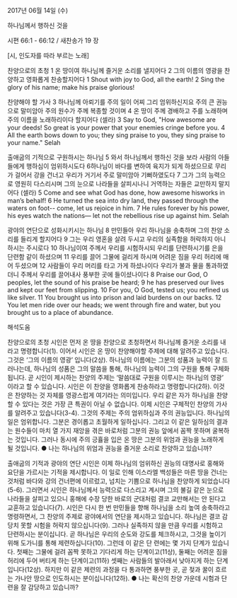 2017년 06월 14일 (수)

하나님께서 행하신 것을



시편 66:1 - 66:12 / 새찬송가 19 장


[시, 인도자를 따라 부르는 노래]

찬양으로의 초청
1 온 땅이여 하나님께 즐거운 소리를 낼지어다 2 그의 이름의 영광을 찬양하고 영화롭게 찬송할지어다
1 Shout with joy to God, all the earth! 2 Sing the glory of his name; make his praise glorious!

찬양해야 할 가사
3 하나님께 아뢰기를 주의 일이 어찌 그리 엄위하신지요 주의 큰 권능으로 말미암아 주의 원수가 주께 복종할 것이며 4 온 땅이 주께 경배하고 주를 노래하며 주의 이름을 노래하리이다 할지어다 (셀라)
3 Say to God, "How awesome are your deeds! So great is your power that your enemies cringe before you. 4 All the earth bows down to you; they sing praise to you, they sing praise to your name." Selah

출애굽의 기적으로 구원하시는 하나님
5 와서 하나님께서 행하신 것을 보라 사람의 아들들에게 행하심이 엄위하시도다 6하나님이 바다를 변하여 육지가 되게 하셨으므로 무리가 걸어서 강을 건너고 우리가 거기서 주로 말미암아 기뻐하였도다 7 그가 그의 능력으로 영원히 다스리시며 그의 눈으로 나라들을 살피시나니 거역하는 자들은 교만하지 말지어다 (셀라)
5 Come and see what God has done, how awesome hisworks in man’s behalf! 6 He turned the sea into dry land, they passed through the waters on foot-- come, let us rejoice in him. 7 He rules forever by his power, his eyes watch the nations— let not the rebellious rise up against him. Selah

광야의 연단으로 성화시키시는 하나님
8 만민들아 우리 하나님을 송축하며 그의 찬양 소리를 들리게 할지어다 9 그는 우리 영혼을 살려 두시고 우리의 실족함을 허락하지 아니하시는 주시로다 10 하나님이여 주께서 우리를 시험하시되 우리를 단련하시기를 은을 단련함 같이 하셨으며 11 우리를 끌어 그물에 걸리게 하시며 어려운 짐을 우리 허리에 매어 두셨으며 12 사람들이 우리 머리를 타고 가게 하셨나이다 우리가 불과 물을 통과하였더니 주께서 우리를 끌어내사 풍부한 곳에 들이셨나이다
8 Praise our God, O peoples, let the sound of his praise be heard; 9 he has preserved our lives and kept our feet from slipping. 10 For you, O God, tested us; you refined us like silver. 11 You brought us into prison and laid burdens on our backs. 12 You let men ride over our heads; we went through fire and water, but you brought us to a place of abundance.

해석도움





찬양으로의 초청
시인은 먼저 온 땅을 찬양으로 초청하면서 하나님께 즐거운 소리를 내라고 명령합니다(1). 이어서 시인은 온 땅이 찬양해야할 주제에 대해 알려주고 있습니다. 그것은 ‘그의 이름의 영광’ 입니다(2상). 하나님의 이름에는 그분의 성품과 능력이 잘 드러나는데, 하나님의 성품은 그의 말씀을 통해, 하나님의 능력이 그의 구원을 통해 구체화됩니다. 곧 시인이 제시하는 찬양의 주제는 ‘말씀대로 구원을 이루시는 하나님의 영광’ 이라고 할 수 있습니다. 시인은 이 찬양을 영화롭게 찬송하라고 명령합니다(2하). 이것은 찬양하는 것 자체를 영광스럽게 여기라는 의미입니다. 우리 같은 자가 하나님을 찬양할 수 있다는 것은 가장 큰 특권이 아닐 수 없습니다. 이제 시인은 구체적인 찬양의 가사를 알려주고 있습니다(3-4). 그것의 주제는 주의 엄위하심과 주의 권능입니다. 하나님의 일은 엄위합니다. 그분은 경이롭고 초월하게 일하십니다. 그리고 이 같은 일하심의 결과는 원수들이 마치 열 가지 재앙을 겪은 바로처럼 그분의 권능 앞에서 꼼짝 못하며 굴복하는 것입니다. 그러나 동시에 주의 긍휼을 입은 온 땅은 그분의 위엄과 권능을 노래하게 될 것입니다.
● 나는 하나님의 위엄과 권능을 즐거운 소리로 찬양하고 있습니까?

출애굽의 기적과 광야의 연단
시인은 이제 하나님의 엄위하신 권능의 대명사로 홍해와 요단을 가르시는 기적을 제시합니다. 이 일로 인해 이스라엘 백성들은 마른 땅을 건너는 것처럼 바다와 강의 건너편에 이르렀고, 넘치는 기쁨으로 하나님을 찬양하게 되었습니다(5-6). 그러면서 시인은 하나님께서 능력으로 다스리고 계시며 그의 불길 같은 눈으로 나라들을 살피고 있으니 홍해에 수장 당한 바로의 군대처럼 결코 교만해서는 안 된다고 교훈하고 있습니다(7). 시인은 다시 한 번 만민들을 향해 하나님을 소리 높여 송축하라고 명령하면서, 그 찬양의 주제로 광야에서의 연단을 제시하고 있습니다. 하나님은 결코 감당치 못할 시험을 허락지 않으십니다(9). 그러나 실족하지 않을 만큼 우리를 시험하고 단련하시는 분이십니다. 곧 하나님은 우리의 순도와 강도를 체크하시고, 그것을 높이기 위해 도가니를 통해 제련하십니다(10). 그런데 이 같은 단
련에는 몇 가지 단계가 있습니다. 첫째는 그물에 걸려 꼼짝 못하고 기다리게 하는 단계이고(11상), 둘째는 어려운 짐을 허리에 두어 버티게 하는 단계이고(11하) 셋째는 사람들의 발아래서 낮아지게 하는 단계입니다(12상). 하지만 이 같은 제련의 과정을 다 통과하면 풍부한 곳, 곧 젖과 꿀이 흐르는 가나안 땅으로 인도하시는 분이십니다(12하).
● 나는 확신의 찬양 가운데 시험과 단련을 잘 감당하고 있습니까?